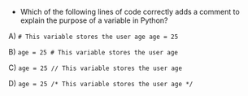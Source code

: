 - Which of the following lines of code correctly adds a comment to explain the purpose of a variable in Python?

A) `# This variable stores the user age age = 25`

B) `age = 25 # This variable stores the user age`

C) `age = 25 // This variable stores the user age`

D) `age = 25 /* This variable stores the user age */`

<!-- Answer: B) -->